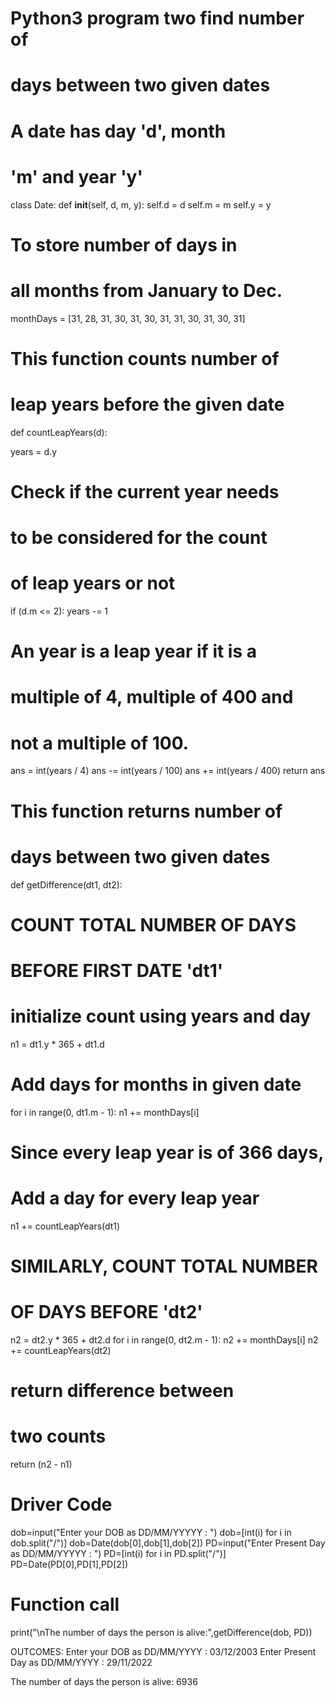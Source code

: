 # Python3 program two find number of
# days between two given dates

# A date has day 'd', month
# 'm' and year 'y'

class Date:
   def __init__(self, d, m, y):
      self.d = d
      self.m = m
      self.y = y

# To store number of days in
# all months from January to Dec.
monthDays = [31, 28, 31, 30, 31, 30,
         31, 31, 30, 31, 30, 31]

# This function counts number of
# leap years before the given date

def countLeapYears(d):

   years = d.y

   # Check if the current year needs
   # to be considered for the count
   # of leap years or not
   if (d.m <= 2):
      years -= 1

   # An year is a leap year if it is a
   # multiple of 4, multiple of 400 and
   # not a multiple of 100.
   ans = int(years / 4)
   ans -= int(years / 100)
   ans += int(years / 400)
   return ans

# This function returns number of
# days between two given dates

def getDifference(dt1, dt2):

   # COUNT TOTAL NUMBER OF DAYS
   # BEFORE FIRST DATE 'dt1'

   # initialize count using years and day
   n1 = dt1.y * 365 + dt1.d

   # Add days for months in given date
   for i in range(0, dt1.m - 1):
      n1 += monthDays[i]

   # Since every leap year is of 366 days,
   # Add a day for every leap year
   n1 += countLeapYears(dt1)

   # SIMILARLY, COUNT TOTAL NUMBER
   # OF DAYS BEFORE 'dt2'
   n2 = dt2.y * 365 + dt2.d
   for i in range(0, dt2.m - 1):
      n2 += monthDays[i]
   n2 += countLeapYears(dt2)

   # return difference between
   # two counts
   return (n2 - n1)


# Driver Code
dob=input("Enter your DOB as DD/MM/YYYYY : ")
dob=[int(i) for i in dob.split("/")]
dob=Date(dob[0],dob[1],dob[2])
PD=input("Enter Present Day as DD/MM/YYYYY : ")
PD=[int(i) for i in PD.split("/")]
PD=Date(PD[0],PD[1],PD[2])

# Function call
print("\nThe number of days the person is alive:",getDifference(dob, PD))







OUTCOMES:
Enter your DOB as DD/MM/YYYY : 03/12/2003
Enter Present Day as DD/MM/YYYY : 29/11/2022

The number of days the person is alive: 6936
